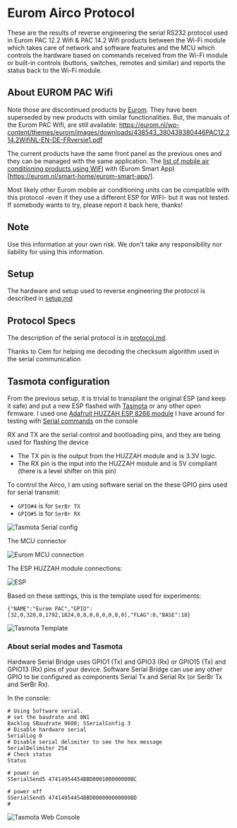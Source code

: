 # Eurom Airco Protocol

These are the results of reverse engineering the serial RS232 protocol used in Eurom PAC 12.2 Wifi & PAC 14.2 Wifi products between the Wi-Fi module which takes care of network and software features and the MCU which controls the hardware based on commands received from the Wi-Fi module or built-in controls (buttons, switches, remotes and similar) and reports the status back to the Wi-Fi module. 

## About EUROM PAC Wifi

Note those are discontinued products by [Eurom](https://eurom.nl/). They have been superseded by new products with similar functionalities.
But, the manuals of the Eurom PAC Wifi, are still available: https://eurom.nl/wp-content/themes/eurom/images/downloads/438543_380439380446PAC12.214.2WifiNL-EN-DE-FRversie1.pdf

The current products have the same front panel as the previous ones and they can be managed with the same application. The [list of mobile air conditioning products using WIFI](https://eurom.nl/en/product-category/climate-control/mobile-airconditioners/?filter_bediening=eurom-smart-app-en&query_type_bediening=or) with (Eurom Smart App)[https://eurom.nl/smart-home/eurom-smart-app/]. 

Most likely other Eurom mobile air conditioning units can be compatible with this protocol -even if they use a different ESP for WIFI- but it was not tested. If somebody wants to try, please report it back here, thanks!

## Note

Use this information at your own risk. We don't take any responsibility nor liability for using this information.

## Setup

The hardware and setup used to reverse engineering the protocol is described in [setup.md](setup.md)

## Protocol Specs

The description of the serial protocol is in [protocol.md](protocol.md).

Thanks to Cem for helping me decoding the checksum algorithm used in the serial communication

## Tasmota configuration

From the previous setup, it is trivial to transplant the original ESP (and keep it safe) and put a new ESP flashed with [Tasmota](https://tasmota.github.io/docs/)  or any other open firmware.
I used one [Adafruit HUZZAH ESP 8266 module](https://templates.blakadder.com/adafruit_HUZZAH.html) I have around 
for testing with [Serial commands](https://tasmota.github.io/docs/Commands/#rf-bridge) on the console

RX and TX are the serial control and bootloading pins, and they are being used for flashing the device

* The TX pin is the output from the HUZZAH  module and is 3.3V logic.
* The RX pin is the input into the HUZZAH module and is 5V compliant (there is a level shifter on this pin)

To control the Airco, I am using software serial on the these GPIO pins used for serial transmit:

 * `GPIO#4` is for `SerBr TX`
 * `GPIO#5` is for `SerBr RX`

![Tasmota Serial config](tasmota-serialbridge.png)

The MCU connector

![Eurom MCU connection](eurom_mcu5.jpg)

The ESP HUZZAH module connections:

![ESP](esp.jpg)


Based on these settings, this is the template used for experiments:

```
{"NAME":"Eurom PAC","GPIO":[32,0,320,0,1792,1824,0,0,0,0,0,0,0,0],"FLAG":0,"BASE":18}
```

![Tasmota Template](tasmota-settings.png)

### About serial modes and Tasmota

Hardware Serial Bridge uses GPIO1 (Tx) and GPIO3 (Rx) or GPIO15 (Tx) and GPIO13 (Rx) pins of your device. Software Serial Bridge can use any other GPIO to be configured as components Serial Tx and Serial Rx (or SerBr Tx and SerBr Rx). 

In the console:
```
# Using Software serial. 
# set the baudrate and 8N1
Backlog SBaudrate 9600; SSerialConfig 3
# Disable hardware serial
SerialLog 0
# Disable serial delimiter to see the hex message
SerialDelimiter 254
# Check status
Status

# power on
SSerialSend5 47414954454BBD000100000000BC

# power off
SSerialSend5 47414954454BBD000000000000BD
#

```

![Tasmota Web Console](tasmota-usage.png)